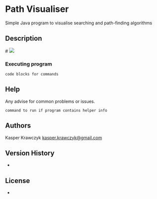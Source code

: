 
 # Path Visualiser

Simple Java program to visualise searching and path-finding algorithms

## Description

﻿# ![](https://github.com/KasperKrawczyk/PathVisualiser/blob/BFS/PathVisualiser.gif)

### Executing program


```
code blocks for commands
```

## Help

Any advise for common problems or issues.
```
command to run if program contains helper info
```

## Authors

Kasper Krawczyk
[kasper.krawczyk@gmail.com](kasper.krawczyk@gmail.com)

## Version History

-

## License
-
